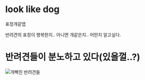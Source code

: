# look like dog
표정개같앱

반려견의 표정이 행복한지.. 아니면 개같은지.. 어떤지 알고싶다.

# 반려견들이 분노하고 있다(있을껄..?)
![개빡친 반려견들](https://user-images.githubusercontent.com/46040847/98680300-8ea94a00-23a4-11eb-886e-93e840adca4d.JPG)
